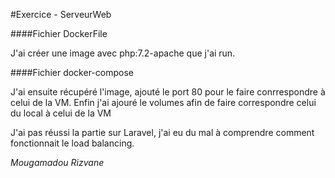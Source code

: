 #Exercice - ServeurWeb


####Fichier DockerFile 

J'ai créer une image avec php:7.2-apache que j'ai run.

####Fichier docker-compose

J'ai ensuite récupéré l'image, ajouté le port 80 pour le faire conrrespondre à celui de la VM.
Enfin j'ai ajouré le volumes afin de faire correspondre celui du local à celui de la VM

J'ai pas réussi la partie sur Laravel, j'ai eu du mal à comprendre comment fonctionnait le load balancing. 

*Mougamadou Rizvane*
